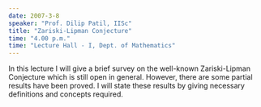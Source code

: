 ```yaml
---
date: 2007-3-8
speaker: "Prof. Dilip Patil, IISc"
title: "Zariski-Lipman Conjecture"
time: "4.00 p.m." 
time: "Lecture Hall - I, Dept. of Mathematics"
---
```

In this lecture I will give a brief survey on the well-known Zariski-Lipman Conjecture which is still open in general. However, there are some partial results have been proved. I will state these results by giving necessary definitions and concepts required.
